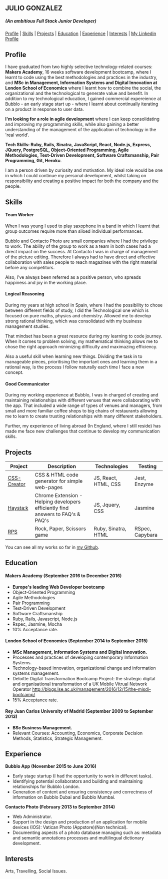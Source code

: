 ## JULIO GONZALEZ
##### (An ambitious Full Stack Junior Developer)


[Profile](#profile)   |   [Skills](#skills)   |   [Projects](#projects)   |   [Education](#education)   |   [Experience](#experience)   |   [Interests](#interests)   |   <a href="https://uk.linkedin.com/in/juliogteran">My Linkedin Profile</a>

## Profile

I have graduated from two highly selective technology-related courses: **Makers Academy**, 16 weeks software development bootcamp, where I learnt to code using the best methodologies and practices in the industry, and **MSc in Management, Information Systems and Digital Innovation at London School of Economics** where I learnt how to combine the social, the organizational and the technological to generate value and benefit. In addition to my technological education, I gained commercial expereience at Bubblo - an early stage start up - where I learnt about continually iterating on a product in response to user data.

**I'm looking for a role in agile development** where I can keep consolidating and improving my programming skills, while also gaining a better understanding of the management of the application of technology in the 'real world'.

**Tech Skills: Ruby, Rails, Sinatra, JavaScript, React, Node.js, Express, JQuery, PostgreSQL, Object-Oriented Programming, Agile Methodologies, Test-Driven Development, Software Craftsmanship, Pair Programming, Git, Heroku**.

I am a person driven by curiosity and motivation. My ideal role would be one in which I could continue my personal development, whilst taking on responsibility and creating a positive impact for both the company and the people.

## Skills

#### Team Worker

When I was young I used to play saxophone in a band in which I learnt that group outcomes require more than siloed individual performances. 

Bubblo and Contacto Photo are small companies where I had the privilege to work. The ability of the group to work as a team in both cases had a direct impact on the success. 
At Contacto I was in charge of management of the picture editing. Therefore I always had to have direct and effective collaboration with sales people to reach magazines with the right material before any competitors. 

Also, I've always been referred as a positive person, who spreads happiness and joy in the working place.

#### Logical Reasoning

During my years at high school in Spain, where I had the possibility to chose between different fields of study, I did the Technological one which is focused on pure maths, physics and chemistry. Allowed me to develop strong rational thinking, which was consolidated with my business management studies. 

That mindset has been a great resource during my learning to code journey. When it comes to problem solving, my mathematical thinking allows me to chose the right approach minimizing difficulty and maximazing efficiency. 

Also a useful skill when learning new things. Dividing the task in to manageable pieces, prioritising the important ones and learning them in a rational way, is the process I follow naturally each time I face a new concept.

#### Good Communicator

During my working experience at Bubblo, I was in charged of creating and maintaining relationships with different venues that were collaborating with the app. That included a wide range of types of venues and managers, from small and more familiar coffee shops to big chains of restaurants allowing me to learn to create trusting relationships with many different stakeholders. 

Further, my experience of living abroad (In England, where I still reside) has made me face new challenges that continue to develop my communication skills.

## Projects

 Project | Description | Technologies | Testing
------------- | ----------- | ------------ | -------
[CSS-Creator](https://github.com/Juli0GT/CSS-creator) | CSS & HTML code generator for simple web-pages | JS, React, HTML, CSS | Jest, Enzyme |
[Haysta:k](https://github.com/Juli0GT/haystak) | Chrome Extension - Helping developers efficiently find answers to FAQ's & PAQ's | JS, Jquery, CSS | Jasmine |
[RPS](https://github.com/Juli0GT/rps-challenge) | Rock, Paper, Scissors game | Ruby, Sinatra, HTML | RSpec, Capybara |

You can see all my works so far in <a href="https://github.com/Juli0GT">my Github</a>.

## Education

#### Makers Academy (September 2016 to December 2016)

- **Europe's leading Web Developer bootcamp** 
- Object-Oriented Programming
- Agile Methodologies
- Pair Programming
- Test-Driven Development
- Software Craftsmanship
- Ruby, Rails, Javascript, Node.js
- Rspec, Jasmine, Mocha
- 10% Acceptance rate.

#### London School of Economics (September 2014 to September 2015)

- **MSc Management, Information Systems and Digital Innovation.**
- Processes and practices of developing contemporary Information Systems.
- Technology-based innovation, organizational change and information systems management.
- Deloitte Digital Transformation Bootcamp Project: the strategic digital and organisational transformation of a UK Mobile       Vitrual Network Operator http://blogs.lse.ac.uk/management/2016/12/15/the-misdi-bootcamp/
- 15% Acceptance rate.

#### Rey Juan Carlos University of Madrid (September 2009 to September 2013)

- **BSc Business Management.**
- Relevant Courses: Accounting, Economics, Corporate Decision Methods, Statistics, Strategic Management.

## Experience

**Bubblo App (November 2015 to June 2016)**
- Early stage startup (I had the opportunity to work in different tasks).
- Identifying potential collaborators and building and maintaining relationships for Bubblo London.
- Generation of content and ensuring consistency and correctness of information on Bubblo Dubai and Bubblo Mumbai.

**Contacto Photo (February 2013 to September 2014)**
- Web Administrator.
- Support in the design and production of an application for mobile devices (IOS): Vatican Photo (Appstore)(Non technical).
- Documenting aspects of a photo database managing such as: metadata and semantic annotations processes and multilingual         dictionary development.

## Interests
Arts, Travelling, Social Issues.
